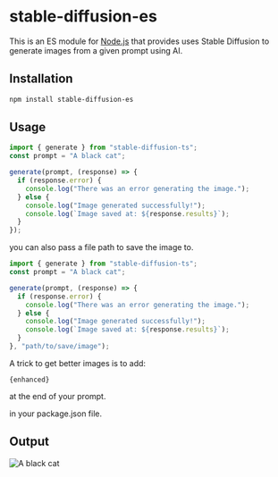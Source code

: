 # stable-diffusion-es

This is an ES module for [Node.js](https://nodejs.org/en/) that provides uses Stable Diffusion to generate images from a given prompt using AI.

## Installation

```bash
npm install stable-diffusion-es
```

## Usage

```ts
import { generate } from "stable-diffusion-ts";
const prompt = "A black cat";

generate(prompt, (response) => {
  if (response.error) {
    console.log("There was an error generating the image.");
  } else {
    console.log("Image generated successfully!");
    console.log(`Image saved at: ${response.results}`);
  }
});

```

you can also pass a file path to save the image to.

```ts
import { generate } from "stable-diffusion-ts";
const prompt = "A black cat";

generate(prompt, (response) => {
  if (response.error) {
    console.log("There was an error generating the image.");
  } else {
    console.log("Image generated successfully!");
    console.log(`Image saved at: ${response.results}`);
  }
}, "path/to/save/image");
```

A trick to get better images is to add: 
```
{enhanced}
```
at the end of your prompt.
  

in your package.json file.

## Output

![A black cat](https://media.discordapp.net/attachments/1301965748025036915/1324491508434473060/image.png?ex=67785857&is=677706d7&hm=bfef4b28ef03aa4ea9a2e43c5bfcc090aa3ec9146bdcef551bc10c3c9821598c&=&format=webp&quality=lossless&width=525&height=525)



